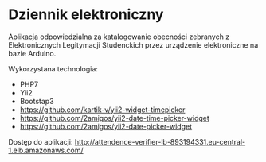 Dziennik elektroniczny
============================

Aplikacja odpowiedzialna za katalogowanie obecności zebranych z Elektronicznych Legitymacji Studenckich przez urządzenie elektroniczne na bazie Arduino.

Wykorzystana technologia:

* PHP7
* Yii2
* Bootstap3
* https://github.com/kartik-v/yii2-widget-timepicker
* https://github.com/2amigos/yii2-date-time-picker-widget
* https://github.com/2amigos/yii2-date-picker-widget

Dostęp do aplikacji: http://attendence-verifier-lb-893194331.eu-central-1.elb.amazonaws.com/
